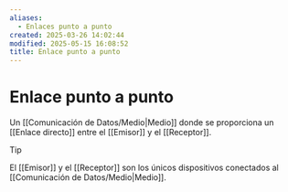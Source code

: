 ```yaml
---
aliases:
  - Enlaces punto a punto
created: 2025-03-26 14:02:44
modified: 2025-05-15 16:08:52
title: Enlace punto a punto
---
```


# Enlace punto a punto

Un [[Comunicación de Datos/Medio|Medio]] donde se proporciona un [[Enlace directo]] entre el [[Emisor]] y el [[Receptor]].

> [!tip]
> El [[Emisor]] y el [[Receptor]] son los únicos dispositivos conectados al [[Comunicación de Datos/Medio|Medio]].
